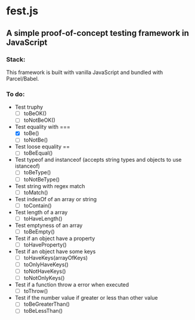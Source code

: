# fest.js
## A simple proof-of-concept testing framework in JavaScript

### Stack:
This framework is built with vanilla JavaScript and bundled with Parcel/Babel.

### To do:
  
- Test truphy  
  - [ ] toBeOK()
  - [ ] toNotBeOK()

- Test equality with ===
  - [x] toBe()
  - [ ] toNotBe()
  
- Test loose equality ==
  - [ ] toBeEqual()

- Test typeof and instanceof (accepts string types and objects to use istanceof)
  - [ ] toBeType()
  - [ ] toNotBeType()

- Test string with regex match
  - [ ] toMatch()

- Test indexOf of an array or string
  - [ ] toContain()

- Test length of a array
  - [ ] toHaveLength()

- Test emptyness of an array
  - [ ] toBeEmpty()

- Test if an object have a property
  - [ ] toHaveProperty()

- Test if an object have some keys
  - [ ] toHaveKeys(arrayOfKeys)
  - [ ] toOnlyHaveKeys()
  - [ ] toNotHaveKeys()
  - [ ] toNotOnlyKeys()

- Test if a function throw a error when executed
  - [ ] toThrow()

- Test if the number value if greater or less than other value
  - [ ] toBeGreaterThan()
  - [ ] toBeLessThan()
